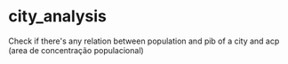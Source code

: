 # city_analysis
Check if there's any relation between population and pib of a city and acp (area de concentração populacional)
